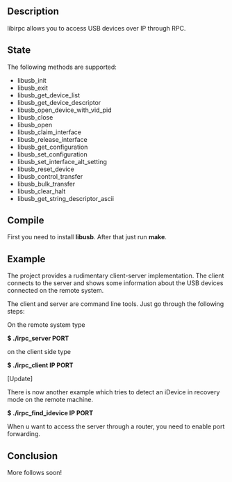 Description
-----------

libirpc allows you to access USB devices over IP through RPC.

State
-----

The following methods are supported:

- libusb_init
- libusb_exit
- libusb_get_device_list
- libusb_get_device_descriptor
- libusb_open_device_with_vid_pid
- libusb_close
- libusb_open
- libusb_claim_interface
- libusb_release_interface
- libusb_get_configuration
- libusb_set_configuration
- libusb_set_interface_alt_setting
- libusb_reset_device
- libusb_control_transfer
- libusb_bulk_transfer
- libusb_clear_halt
- libusb_get_string_descriptor_ascii

Compile
-------

First you need to install <b>libusb</b>. After that just run <b>make</b>.

Example
-------

The project provides a rudimentary client-server implementation.  The
client connects to the server and shows some information about the USB
devices connected on the remote system.

The client and server are command line tools. Just go through the
following steps:

On the remote system type

<b>$ ./irpc_server PORT</b>

on the client side type

<b>$ ./irpc_client IP PORT</b>

[Update]

There is now another example which tries to detect an iDevice
in recovery mode on the remote machine.

<b>$ ./irpc_find_idevice IP PORT</b>

When u want to access the server through a router, you need to enable
port forwarding.

Conclusion
----------

More follows soon!









